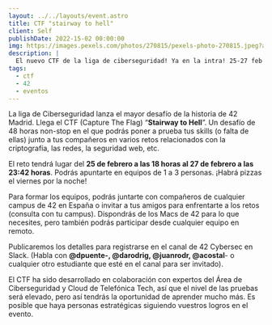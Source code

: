 ```yaml
---
layout: ../../layouts/event.astro
title: CTF "stairway to hell"
client: Self
publishDate: 2022-15-02 00:00:00
img: https://images.pexels.com/photos/270815/pexels-photo-270815.jpeg?auto=compress&cs=tinysrgb&dpr=2&h=650&w=940
description: |
  El nuevo CTF de la liga de ciberseguridad! Ya en la intra! 25-27 feb 2022
tags:
  - ctf
  - 42
  - eventos
---
```


La liga de Ciberseguridad lanza el mayor desafío de la historia de 42 Madrid. Llega el CTF (Capture The Flag) “**Stairway to Hell**”. Un desafío de 48 horas non-stop en el que podrás poner a prueba tus skills (o falta de ellas) junto a tus compañeros en varios retos relacionados con la criptografía, las redes, la seguridad web, etc.

El reto tendrá lugar del **25 de febrero a las 18 horas al 27 de febrero a las 23:42 horas**. Podrás apuntarte en equipos de 1 a 3 personas. ¡Habrá pizzas el viernes por la noche!

Para formar los equipos, podrás juntarte con compañeros de cualquier campus de 42 en España o invitar a tus amigos para enfrentarte a los retos (consulta con tu campus). Dispondrás de los Macs de 42 para lo que necesites, pero también podrás participar desde cualquier equipo en remoto.

Publicaremos los detalles para registrarse en el canal de 42 Cybersec en Slack. (Habla con **@dpuente-, @darodrig, @juanrodr, @acostal**- o cualquier otro estudiante que esté en el canal para ser invitado).

El CTF ha sido desarrollado en colaboración con expertos del Área de Ciberseguridad y Cloud de Telefónica Tech, así que el nivel de las pruebas será elevado, pero así tendrás la oportunidad de aprender mucho más. Es posible que haya personas estratégicas siguiendo vuestros logros en el evento.